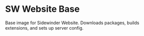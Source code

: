 # SW Website Base

Base image for Sidewinder Website. Downloads packages, builds extensions,
and sets up server config.
